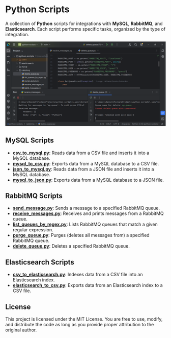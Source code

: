 # Python Scripts

A collection of **Python** scripts for integrations with **MySQL**, **RabbitMQ**, and **Elasticsearch**. 
Each script performs specific tasks, organized by the type of integration.

![Screenshot](images/receive-messages-and-delete-queue.png)

## MySQL Scripts

- [**csv_to_mysql.py**](mysql/csv_to_mysql.py): Reads data from a CSV file and inserts it into a MySQL database.
- [**mysql_to_csv.py**](mysql/mysql_to_csv.py): Exports data from a MySQL database to a CSV file.
- [**json_to_mysql.py**](mysql/json_to_mysql.py): Reads data from a JSON file and inserts it into a MySQL database.
- [**mysql_to_json.py**](mysql/mysql_to_json.py): Exports data from a MySQL database to a JSON file.

## RabbitMQ Scripts

- [**send_message.py**](rabbitmq/send_message.py): Sends a message to a specified RabbitMQ queue.
- [**receive_messages.py**](rabbitmq/receive_messages.py): Receives and prints messages from a RabbitMQ queue.
- [**list_queues_by_regex.py**](rabbitmq/list_queues_by_regex.py): Lists RabbitMQ queues that match a given regular expression.
- [**purge_queue.py**](rabbitmq/purge_queue.py): Purges (deletes all messages from) a specified RabbitMQ queue.
- [**delete_queue.py**](rabbitmq/delete_queue.py): Deletes a specified RabbitMQ queue.

## Elasticsearch Scripts

- [**csv_to_elasticsearch.py**](elasticsearch/csv_to_elasticsearch.py): Indexes data from a CSV file into an Elasticsearch index.
- [**elasticsearch_to_csv.py**](elasticsearch/elasticsearch_to_csv.py): Exports data from an Elasticsearch index to a CSV file.

## License

This project is licensed under the MIT License. You are free to use, modify, and distribute the code as long as you provide proper attribution to the original author.
